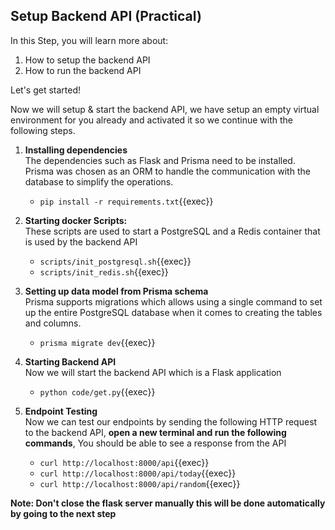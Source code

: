 ## Setup Backend API (Practical)

In this Step, you will learn more about:

1. How to setup the backend API
2. How to run the backend API

Let's get started!

Now we will setup & start the backend API, we have setup an empty virtual environment for you already and activated it so we continue with the following steps. 

1. **Installing dependencies** <br/>
The dependencies such as Flask and Prisma need to be installed. Prisma was chosen as an ORM to handle the communication with the database to simplify the operations.
	-  `pip install -r requirements.txt`{{exec}}

2. **Starting docker Scripts:** <br/>
These scripts are used to start a PostgreSQL and a Redis container that is used by the backend API
	- `scripts/init_postgresql.sh`{{exec}}
	- `scripts/init_redis.sh`{{exec}}

3. **Setting up data model from Prisma schema** <br/>
Prisma supports migrations which allows using a single command to set up the entire PostgreSQL database when it comes to creating the tables and columns.
	-   `prisma migrate dev`{{exec}}

4. **Starting Backend API**<br/>
Now we will start the backend API which is a Flask application 
	-   `python code/get.py`{{exec}}

5. **Endpoint Testing** <br/>
Now we can test our endpoints by sending the following HTTP request to the backend API, **open a new terminal and run the following commands**, You should be able to see a response from the API

	- `curl http://localhost:8000/api`{{exec}}
	- `curl http://localhost:8000/api/today`{{exec}}
	- `curl http://localhost:8000/api/random`{{exec}}

**Note: Don't close the flask server manually this will be done automatically by going to the next step**
